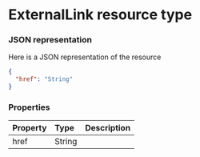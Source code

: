 # ExternalLink resource type



### JSON representation

Here is a JSON representation of the resource

```json
{
  "href": "String"
}

```
### Properties
| Property	   | Type	|Description|
|:---------------|:--------|:----------|
|href|String||

<!-- uuid: d7f8a503-2c06-41d8-89d0-335a69ecfa9d
2015-10-09 18:41:46 UTC -->